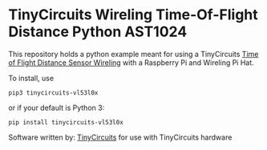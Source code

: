 # TinyCircuits Wireling Time-Of-Flight Distance Python AST1024

This repository holds a python example meant for using a TinyCircuits [Time of Flight Distance Sensor Wireling](https://b4n60hdp1xad0uvz-11252198.shopifypreview.com/collections/wireling-sensors/products/tof-distance-sensor-wireling-vl53l0x) with a Raspberry Pi and Wireling Pi Hat.

To install, use 

```
pip3 tinycircuits-vl53l0x
```

or if your default is Python 3:

```
pip install tinycircuits-vl53l0x
```

Software written by: [TinyCircuits](https://tinycircuits.com/) for use with TinyCircuits hardware 

